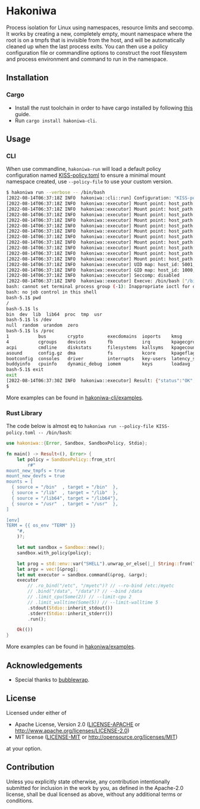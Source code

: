 # Hakoniwa

Process isolation for Linux using namespaces, resource limits and seccomp. It
works by creating a new, completely empty, mount namespace where the root is
on a tmpfs that is invisible from the host, and will be automatically cleaned
up when the last process exits. You can then use a policy configuration file or
commandline options to construct the root filesystem and process environment
and command to run in the namespace.


## Installation

### Cargo

* Install the rust toolchain in order to have cargo installed by following
  [this][Install Rust] guide.
* Run `cargo install hakoniwa-cli`.


## Usage

### CLI

When use commandline, `hakoniwa-run` will load a default policy configuration named
[KISS-policy.toml] to ensure a minimal mount namespace created, use `--policy-file`
to use your custom version.

```sh
$ hakoniwa run --verbose -- /bin/bash
[2022-08-14T06:37:18Z INFO  hakoniwa::cli::run] Configuration: "KISS-policy.toml"
[2022-08-14T06:37:18Z INFO  hakoniwa::executor] Mount point: host_path: "/tmp/hakoniwa-sPIay4xI", container_path: "/"
[2022-08-14T06:37:18Z INFO  hakoniwa::executor] Mount point: host_path: none, container_path: "/proc", fstype: proc
[2022-08-14T06:37:18Z INFO  hakoniwa::executor] Mount point: host_path: none, container_path: "/tmp", fstype: tmpfs
[2022-08-14T06:37:18Z INFO  hakoniwa::executor] Mount point: host_path: "/dev/null", container_path: "/dev/null"
[2022-08-14T06:37:18Z INFO  hakoniwa::executor] Mount point: host_path: "/dev/random", container_path: "/dev/random"
[2022-08-14T06:37:18Z INFO  hakoniwa::executor] Mount point: host_path: "/dev/urandom", container_path: "/dev/urandom"
[2022-08-14T06:37:18Z INFO  hakoniwa::executor] Mount point: host_path: "/dev/zero", container_path: "/dev/zero"
[2022-08-14T06:37:18Z INFO  hakoniwa::executor] Mount point: host_path: "/usr/bin", container_path: "/bin", readonly: true
[2022-08-14T06:37:18Z INFO  hakoniwa::executor] Mount point: host_path: "/usr/lib", container_path: "/lib", readonly: true
[2022-08-14T06:37:18Z INFO  hakoniwa::executor] Mount point: host_path: "/usr/lib", container_path: "/lib64", readonly: true
[2022-08-14T06:37:18Z INFO  hakoniwa::executor] Mount point: host_path: "/usr", container_path: "/usr", readonly: true
[2022-08-14T06:37:18Z INFO  hakoniwa::executor] UID map: host_id: 5001, container_id: 5001
[2022-08-14T06:37:18Z INFO  hakoniwa::executor] GID map: host_id: 1000, container_id: 1000
[2022-08-14T06:37:18Z INFO  hakoniwa::executor] Seccomp: disabled
[2022-08-14T06:37:18Z INFO  hakoniwa::executor] Execve: /bin/bash ["/bin/bash"]
bash: cannot set terminal process group (-1): Inappropriate ioctl for device
bash: no job control in this shell
bash-5.1$ pwd
/
bash-5.1$ ls
bin  dev  lib  lib64  proc  tmp  usr
bash-5.1$ ls /dev
null  random  urandom  zero
bash-5.1$ ls /proc
1           bus        crypto         execdomains  ioports    kmsg           locks    mtrr          scsi      sys            uptime
4           cgroups    devices        fb           irq        kpagecgroup    meminfo  net           self      sysrq-trigger  version
acpi        cmdline    diskstats      filesystems  kallsyms   kpagecount     misc     pagetypeinfo  slabinfo  sysvipc        vmallocinfo
asound      config.gz  dma            fs           kcore      kpageflags     modules  partitions    softirqs  thread-self    vmstat
bootconfig  consoles   driver         interrupts   key-users  latency_stats  mounts   pressure      stat      timer_list     zoneinfo
buddyinfo   cpuinfo    dynamic_debug  iomem        keys       loadavg        mtd      schedstat     swaps     tty
bash-5.1$ exit
exit
[2022-08-14T06:37:30Z INFO  hakoniwa::executor] Result: {"status":"OK","reason":"","exit_code":0,"start_time":"2022-08-14T06:37:18.589010919Z","real_time":{"secs":12,"nanos":382268418},"system_time":{"secs":0,"nanos":6211000},"user_time":{"secs":0,"nanos":8138000},"max_rss":3748}
$
```

More examples can be found in [hakoniwa-cli/examples].

### Rust Library

The code below is almost eq to `hakoniwa run --policy-file KISS-policy.toml -- /bin/bash`:

```rust
use hakoniwa::{Error, Sandbox, SandboxPolicy, Stdio};

fn main() -> Result<(), Error> {
    let policy = SandboxPolicy::from_str(
        r#"
mount_new_tmpfs = true
mount_new_devfs = true
mounts = [
  { source = "/bin"  , target = "/bin"  },
  { source = "/lib"  , target = "/lib"  },
  { source = "/lib64", target = "/lib64"},
  { source = "/usr"  , target = "/usr"  },
]

[env]
TERM = {{ os_env "TERM" }}
    "#,
    )?;

    let mut sandbox = Sandbox::new();
    sandbox.with_policy(policy);

    let prog = std::env::var("SHELL").unwrap_or_else(|_| String::from("/bin/sh"));
    let argv = vec![&prog];
    let mut executor = sandbox.command(&prog, &argv);
    executor
        // .ro_bind("/etc", "/myetc")? // --ro-bind /etc:/myetc
        // .bind("/data", "/data")? // --bind /data
        // .limit_cpu(Some(2)) // --limit-cpu 2
        // .limit_walltime(Some(5)) // --limit-walltime 5
        .stdout(Stdio::inherit_stdout())
        .stderr(Stdio::inherit_stderr())
        .run();

    Ok(())
}
```

More examples can be found in [hakoniwa/examples].


## Acknowledgements

* Special thanks to [bubblewrap].


## License

Licensed under either of

* Apache License, Version 2.0 ([LICENSE-APACHE](LICENSE-APACHE) or http://www.apache.org/licenses/LICENSE-2.0)
* MIT license ([LICENSE-MIT](LICENSE-MIT) or http://opensource.org/licenses/MIT)

at your option.


## Contribution

Unless you explicitly state otherwise, any contribution intentionally submitted
for inclusion in the work by you, as defined in the Apache-2.0 license, shall be
dual licensed as above, without any additional terms or conditions.


[Install Rust]:https://www.rust-lang.org/tools/install
[bubblewrap]:https://github.com/containers/bubblewrap
[KISS-policy.toml]:https://github.com/souk4711/hakoniwa/blob/main/hakoniwa-cli/src/embed/KISS-policy.toml
[hakoniwa-cli/examples]:https://github.com/souk4711/hakoniwa/tree/main/hakoniwa-cli/examples
[hakoniwa/examples]:https://github.com/souk4711/hakoniwa/tree/main/hakoniwa/examples
